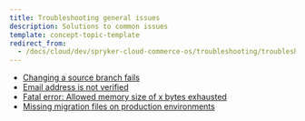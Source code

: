 ```yaml
---
title: Troubleshooting general issues
description: Solutions to common issues
template: concept-topic-template
redirect_from:
  - /docs/cloud/dev/spryker-cloud-commerce-os/troubleshooting/troubleshooting-general-issues/troubleshooting-general-issues.html
---
```



* [Changing a source branch fails](/docs/ca/dev/troubleshooting/troubleshooting-general-issues/changing-a-source-branch-fails.html)
* [Email address is not verified](/docs/ca/dev/troubleshooting/troubleshooting-general-issues/email-address-is-not-verified.html)
* [Fatal error: Allowed memory size of x bytes exhausted](/docs/ca/dev/troubleshooting/troubleshooting-general-issues/fatal-error-allowed-memory-size-of-x-bytes-exhausted.html)
* [Missing migration files on production environments](/docs/ca/dev/troubleshooting/troubleshooting-general-issues/missing-migration-files-on-production-environments.html)
